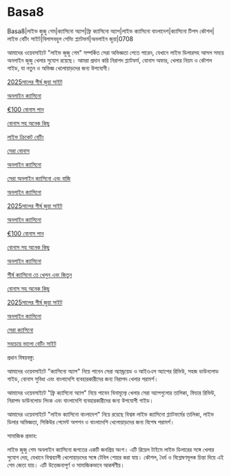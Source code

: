 # Basa8

Basa8|লাইভ জুজু গেম|ক্যাসিনো অ্যাপ|ফ্রি ক্যাসিনো অ্যাপ|লাইভ ক্যাসিনো বাংলাদেশ|ক্যাসিনো টিপস কৌশল|লাইভ বেটিং সাইট|বিলাসবহুল গেমিং প্ল্যাটফর্ম|অনলাইন জুয়া|0708

আমাদের ওয়েবসাইটে "লাইভ জুজু গেম" সম্পর্কিত সেরা অভিজ্ঞতা পেতে পারেন, যেখানে লাইভ ডিলারসহ আসল সময়ে অনলাইন জুজু খেলার সুযোগ রয়েছে। আমরা প্রদান করি নিরাপদ প্ল্যাটফর্ম, বোনাস অফার, খেলার নিয়ম ও কৌশল গাইড, যা নতুন ও অভিজ্ঞ খেলোয়াড়দের জন্য উপযোগী।

<a href="https://basa8now.com/">2025সালের শীর্ষ জুয়া সাইট</a>

<a href="https://basa8now.net/">অনলাইন ক্যাসিনো </a>

<a href="https://basa8pro.com/">€100 বোনাস পান</a>

<a href="https://basa8pro.net/">বোনাস সহ অনেক কিছু</a>

<a href="https://basa8uk.com/">লাইভ ক্রিকেট বেটিং</a>

<a href="https://basa8uk.net/">সেরা বোনাস</a>

<a href="https://basa8hub.com/">অনলাইন ক্যাসিনো</a>

<a href="https://basa8hub.net/">সেরা অনলাইন ক্যাসিনো এবং বাজি</a>

<a href="https://basa8hub.com/">অনলাইন ক্যাসিনো</a>

<a href="https://basa8now.com/">2025সালের শীর্ষ জুয়া সাইট</a>

<a href="https://basa8now.net/">অনলাইন ক্যাসিনো </a>

<a href="https://basa8pro.com/">€100 বোনাস পান</a>

<a href="https://basa8pro.net/">বোনাস সহ অনেক কিছু</a>

<a href="https://basa8vip.net/">অনলাইন ক্যাসিনো</a>

<a href="https://basa8us.net/">শীর্ষ ক্যাসিনো তে খেলুন এবং জিতুন</a>

<a href="https://basa8pro.net/">বোনাস সহ অনেক কিছু</a>

<a href="https://basa8now.com/">2025সালের শীর্ষ জুয়া সাইট</a>

<a href="https://basa8now.net/">অনলাইন ক্যাসিনো </a>

<a href="https://basa8vip.com/">সেরা ক্যাসিনো</a>

<a href="https://basa8us.com/">সবচেয়ে ভালো বেটিং সাইট</a>

প্রধান বিষয়বস্তু:

আমাদের ওয়েবসাইটে "ক্যাসিনো অ্যাপ" নিয়ে পাবেন সেরা অ্যান্ড্রয়েড ও আইওএস অ্যাপের রিভিউ, সহজ ডাউনলোড গাইড, বোনাস সুবিধা এবং বাংলাদেশি ব্যবহারকারীদের জন্য নিরাপদ খেলার পরামর্শ।

আমাদের ওয়েবসাইটে "ফ্রি ক্যাসিনো অ্যাপ" নিয়ে পাবেন বিনামূল্যে খেলার সেরা অ্যাপগুলোর তালিকা, ফিচার রিভিউ, নিরাপদ ডাউনলোড লিংক এবং বাংলাদেশি ব্যবহারকারীদের জন্য উপযোগী গাইড।

আমাদের ওয়েবসাইটে "লাইভ ক্যাসিনো বাংলাদেশ" নিয়ে রয়েছে বিশ্বস্ত লাইভ ক্যাসিনো প্ল্যাটফর্মের তালিকা, লাইভ ডিলার অভিজ্ঞতা, সিকিউর পেমেন্ট অপশন ও বাংলাদেশি খেলোয়াড়দের জন্য বিশেষ পরামর্শ।

সামাজিক প্রভাব:

লাইভ জুজু গেম অনলাইন ক্যাসিনো জগতের একটি জনপ্রিয় অংশ। এটি রিয়েল টাইমে লাইভ ডিলারের সঙ্গে খেলার সুযোগ দেয়, যেখানে বিশ্বব্যাপী খেলোয়াড়দের সঙ্গে টেবিল শেয়ার করা যায়। কৌশল, ধৈর্য ও বিশ্লেষণমূলক চিন্তা দিয়ে এই গেম জেতা যায়। এটি উত্তেজনাপূর্ণ ও সামাজিকভাবে আকর্ষণীয়।
